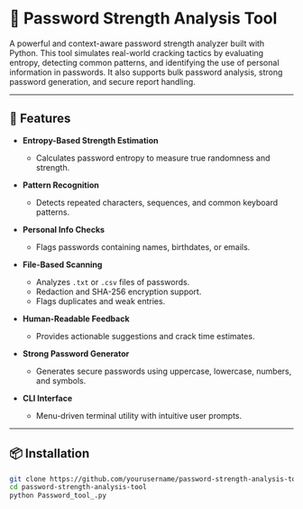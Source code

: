 # 🔐 Password Strength Analysis Tool

A powerful and context-aware password strength analyzer built with Python. This tool simulates real-world cracking tactics by evaluating entropy, detecting common patterns, and identifying the use of personal information in passwords. It also supports bulk password analysis, strong password generation, and secure report handling.

---

## 🚀 Features

- **Entropy-Based Strength Estimation**
  - Calculates password entropy to measure true randomness and strength.
  
- **Pattern Recognition**
  - Detects repeated characters, sequences, and common keyboard patterns.

- **Personal Info Checks**
  - Flags passwords containing names, birthdates, or emails.

- **File-Based Scanning**
  - Analyzes `.txt` or `.csv` files of passwords.
  - Redaction and SHA-256 encryption support.
  - Flags duplicates and weak entries.

- **Human-Readable Feedback**
  - Provides actionable suggestions and crack time estimates.

- **Strong Password Generator**
  - Generates secure passwords using uppercase, lowercase, numbers, and symbols.

- **CLI Interface**
  - Menu-driven terminal utility with intuitive user prompts.

---

## 📦 Installation

```bash
git clone https://github.com/yourusername/password-strength-analysis-tool.git
cd password-strength-analysis-tool
python Password_tool_.py
